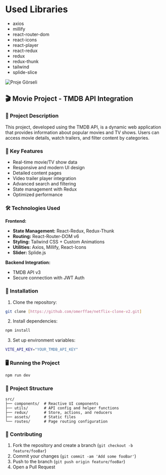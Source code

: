 # Used Libraries

- axios
- millify
- react-router-dom
- react-icons
- react-player
- react-redux
- redux
- redux-thunk
- tailwind
- splide-slice

![Proje Görseli](/public/netflix-clone-v2.gif)

## 🎬 Movie Project - TMDB API Integration

### 📜 Project Description
This project, developed using the TMDB API, is a dynamic web application that provides information about popular movies and TV shows. Users can access movie details, watch trailers, and filter content by categories.

### 🌟 Key Features
- Real-time movie/TV show data
- Responsive and modern UI design
- Detailed content pages
- Video trailer player integration
- Advanced search and filtering
- State management with Redux
- Optimized performance

### 🛠 Technologies Used
**Frontend:**
- **State Management:** React-Redux, Redux-Thunk
- **Routing:** React-Router-DOM v6
- **Styling:** Tailwind CSS + Custom Animations
- **Utilities:** Axios, Millify, React-Icons
- **Slider:** Splide.js

**Backend Integration:**
- TMDB API v3
- Secure connection with JWT Auth

### 🚀 Installation
1. Clone the repository:
```bash
git clone [https://github.com/omerffae/netflix-clone-v2.git]
```
2. Install dependencies:
```bash
npm install
```
3. Set up environment variables:
```bash
VITE_API_KEY="YOUR_TMDB_API_KEY"
```

### 🖥 Running the Project
```bash
npm run dev
```

### 📂 Project Structure
```
src/
├── components/  # Reactive UI components
├── utils/       # API config and helper functions
├── redux/       # Store, actions, and reducers
├── assets/      # Static files
└── routes/      # Page routing configuration
```

### 🤝 Contributing
1. Fork the repository and create a branch (`git checkout -b feature/fooBar`)
2. Commit your changes (`git commit -am 'Add some fooBar'`)
3. Push to the branch (`git push origin feature/fooBar`)
4. Open a Pull Request
